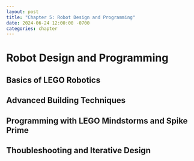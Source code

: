 ```yaml
---
layout: post
title: "Chapter 5: Robot Design and Programming"
date: 2024-06-24 12:00:00 -0700
categories: chapter
---
```


# Robot Design and Programming

## Basics of LEGO Robotics

## Advanced Building Techniques

## Programming with LEGO Mindstorms and Spike Prime

## Thoubleshooting and Iterative Design
